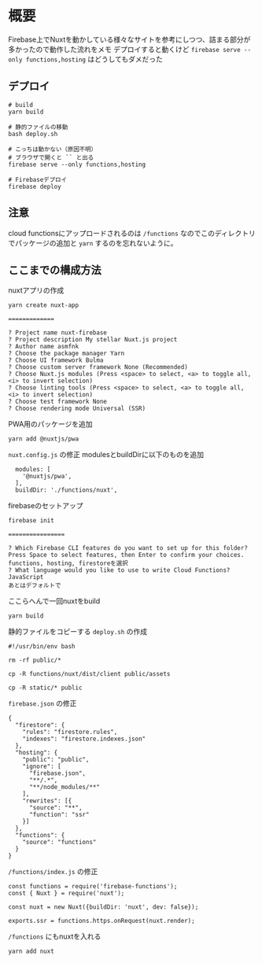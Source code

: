 # 概要
Firebase上でNuxtを動かしている様々なサイトを参考にしつつ、詰まる部分が多かったので動作した流れをメモ
デプロイすると動くけど `firebase serve --only functions,hosting` はどうしてもダメだった

## デプロイ
```
# build
yarn build

# 静的ファイルの移動
bash deploy.sh

# こっちは動かない（原因不明）
# ブラウザで開くと `` と出る
firebase serve --only functions,hosting

# Firebaseデプロイ
firebase deploy
```

## 注意
cloud functionsにアップロードされるのは `/functions` なのでこのディレクトリでパッケージの追加と `yarn` するのを忘れないように。

## ここまでの構成方法
nuxtアプリの作成
```
yarn create nuxt-app

=============

? Project name nuxt-firebase
? Project description My stellar Nuxt.js project
? Author name asmfnk
? Choose the package manager Yarn
? Choose UI framework Bulma
? Choose custom server framework None (Recommended)
? Choose Nuxt.js modules (Press <space> to select, <a> to toggle all, <i> to invert selection)
? Choose linting tools (Press <space> to select, <a> to toggle all, <i> to invert selection)
? Choose test framework None
? Choose rendering mode Universal (SSR)
```
PWA用のパッケージを追加
```
yarn add @nuxtjs/pwa
```
`nuxt.config.js` の修正
modulesとbuildDirに以下のものを追加
```
  modules: [
    '@nuxtjs/pwa',
  ],
  buildDir: './functions/nuxt',
```
firebaseのセットアップ
```
firebase init

================

? Which Firebase CLI features do you want to set up for this folder? Press Space to select features, then Enter to confirm your choices.
functions, hosting, firestoreを選択
? What language would you like to use to write Cloud Functions?
JavaScript
あとはデフォルトで
```
ここらへんで一回nuxtをbuild
```
yarn build
```
静的ファイルをコピーする `deploy.sh` の作成
```
#!/usr/bin/env bash

rm -rf public/*

cp -R functions/nuxt/dist/client public/assets

cp -R static/* public
```
`firebase.json` の修正
```
{
  "firestore": {
    "rules": "firestore.rules",
    "indexes": "firestore.indexes.json"
  },
  "hosting": {
    "public": "public",
    "ignore": [
      "firebase.json",
      "**/.*",
      "**/node_modules/**"
    ],
    "rewrites": [{
      "source": "**",
      "function": "ssr"
    }]
  },
  "functions": {
    "source": "functions"
  }
}
```
`/functions/index.js` の修正
```
const functions = require('firebase-functions');
const { Nuxt } = require('nuxt');

const nuxt = new Nuxt({buildDir: 'nuxt', dev: false});

exports.ssr = functions.https.onRequest(nuxt.render);
```
`/functions` にもnuxtを入れる
```
yarn add nuxt
```